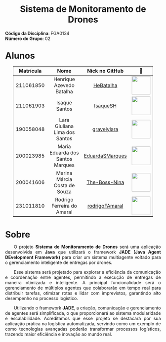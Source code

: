 <h1 style="text-align: center; font-weight: bold;">Sistema de Monitoramento de Drones</h1>

**Código da Disciplina**: FGA0134<br>
**Número do Grupo**: 02<br>

<h1 style="font-weight: bold; margin-top: 30px; margin-bottom: 10px;">Alunos</h1>
<style>
  /* Estilo geral para a tabela */
  .tabela-alunos {
    margin-left: auto;
    margin-right: auto;
    border-collapse: collapse;
    width: 90%;
    max-width: 1200px;
    text-align: center;
    font-size: 16px;
    border: 1px solid black;
    margin-bottom: 40px; /* Espaçamento aumentado abaixo da tabela */
  }

  .tabela-alunos th,
  .tabela-alunos td {
    padding: 8px;
    border: 1px solid black;
  }

  .tabela-alunos thead th {
    background-color: #f2f2f2;
    color: #000; /* Cor padrão para modo claro */
  }

  /* Alteração para o modo escuro */
  @media (prefers-color-scheme: dark) {
    .tabela-alunos thead th {
      color: #888; /* Cor cinza apenas para os títulos no modo escuro */
    }
  }

  /* Espaçamento adicional para o texto abaixo da tabela */
  .sobre-texto {
    margin-top: 10px; /* Espaçamento reduzido acima do texto */
  }
</style>

<div style="text-align: center;">
  <table class="tabela-alunos">
    <thead>
      <tr>
        <th>Matrícula</th>
        <th>Nome</th>
        <th>Nick no GitHub</th>
        <th>📸</th>
      </tr>
    </thead>
    <tbody>
      <tr>
        <td>211061850</td>
        <td>Henrique Azevedo Batalha</td>
        <td><a href="https://github.com/HeBatalha">HeBatalha</a></td>
        <td><img src="https://avatars.githubusercontent.com/u/101186218?v=4" width="60"></td>
      </tr>
      <tr>
        <td>211061903</td>
        <td>Isaque Santos</td>
        <td><a href="https://github.com/IsaqueSH">IsaqueSH</a></td>
        <td><img src="https://avatars.githubusercontent.com/u/101431986?v=4" width="60"></td>
      </tr>
      <tr>
        <td>190058048</td>
        <td>Lara Giuliana Lima dos Santos</td>
        <td><a href="https://github.com/gravelylara">gravelylara</a></td>
        <td><img src="https://avatars.githubusercontent.com/u/118694498?v=4" width="60"></td>
      </tr>
      <tr>
        <td>200023985</td>
        <td>Maria Eduarda dos Santos Marques</td>
        <td><a href="https://github.com/EduardaSMarques">EduardaSMarques</a></td>
        <td><img src="https://avatars.githubusercontent.com/u/79334692?v=4" width="60"></td>
      </tr>
      <tr>
        <td>200041606</td>
        <td>Marina Márcia Costa de Souza</td>
        <td><a href="https://github.com/The-Boss-Nina">The-Boss-Nina</a></td>
        <td><img src="https://avatars.githubusercontent.com/u/58699832?v=4" width="60"></td>
      </tr>
      <tr>
        <td>231011810</td>
        <td>Rodrigo Ferreira do Amaral</td>
        <td><a href="https://github.com/rodrigoFAmaral">rodrigoFAmaral</a></td>
        <td><img src="https://avatars.githubusercontent.com/u/28201919?v=4" width="60"></td>
      </tr>
    </tbody>
  </table>
</div>

<h1 style="font-weight: bold; margin-top: 30px; margin-bottom: 5px;">Sobre</h1>
<p align="justify" class="sobre-texto">
&emsp;&emsp;O projeto <strong>Sistema de Monitoramento de Drones</strong> será uma aplicação desenvolvida em <strong>Java</strong> que utilizará o framework <strong>JADE (Java Agent DEvelopment Framework)</strong> para criar um sistema multiagente voltado para o gerenciamento inteligente de entregas por drones. 
</p>
<p align="justify">
&emsp;&emsp;Esse sistema será projetado para explorar a eficiência da comunicação e coordenação entre agentes, permitindo a execução de entregas de maneira otimizada e inteligente. A principal funcionalidade será o gerenciamento de múltiplos agentes que colaborarão em tempo real para distribuir tarefas, otimizar rotas e lidar com imprevistos, garantindo alto desempenho no processo logístico.
</p>
<p align="justify">
&emsp;&emsp;Utilizando o framework <strong>JADE</strong>, a criação, comunicação e gerenciamento de agentes será simplificada, o que proporcionará ao sistema modularidade e escalabilidade. Acreditamos que esse projeto se destacará por sua aplicação prática na logística automatizada, servindo como um exemplo de como tecnologias avançadas poderão transformar processos logísticos, trazendo maior eficiência e inovação ao mundo real.
</p>
